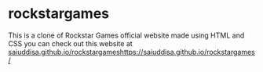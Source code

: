 # rockstargames

This is a clone of Rockstar Games official website made using HTML and CSS
you can check out this website at [saiuddisa.github.io/rockstargames](https://saiuddisa.github.io/rockstargames/)https://saiuddisa.github.io/rockstargames/
